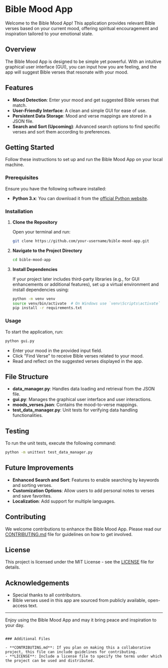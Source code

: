 
# Bible Mood App

Welcome to the Bible Mood App! This application provides relevant Bible verses based on your current mood, offering spiritual encouragement and inspiration tailored to your emotional state.

## Overview

The Bible Mood App is designed to be simple yet powerful. With an intuitive graphical user interface (GUI), you can input how you are feeling, and the app will suggest Bible verses that resonate with your mood.

## Features

- **Mood Detection**: Enter your mood and get suggested Bible verses that match.
- **User-Friendly Interface**: A clean and simple GUI for ease of use.
- **Persistent Data Storage**: Mood and verse mappings are stored in a JSON file.
- **Search and Sort (Upcoming)**: Advanced search options to find specific verses and sort them according to preferences.

## Getting Started

Follow these instructions to set up and run the Bible Mood App on your local machine.

### Prerequisites

Ensure you have the following software installed:

- **Python 3.x**: You can download it from the [official Python website](https://www.python.org/).

### Installation

1. **Clone the Repository**

   Open your terminal and run:
   ```bash
   git clone https://github.com/your-username/bible-mood-app.git
   ```

2. **Navigate to the Project Directory**

   ```bash
   cd bible-mood-app
   ```

3. **Install Dependencies**

   If your project later includes third-party libraries (e.g., for GUI enhancements or additional features), set up a virtual environment and install dependencies using:
   ```bash
   python -m venv venv
   source venv/bin/activate  # On Windows use `venv\Scripts\activate`
   pip install -r requirements.txt
   ```

### Usage

To start the application, run:

```bash
python gui.py
```

- Enter your mood in the provided input field.
- Click "Find Verse" to receive Bible verses related to your mood.
- Read and reflect on the suggested verses displayed in the app.

## File Structure

- **data_manager.py**: Handles data loading and retrieval from the JSON file.
- **gui.py**: Manages the graphical user interface and user interactions.
- **moods_verses.json**: Contains the mood-to-verse mappings.
- **test_data_manager.py**: Unit tests for verifying data handling functionalities.

## Testing

To run the unit tests, execute the following command:

```bash
python -m unittest test_data_manager.py
```

## Future Improvements

- **Enhanced Search and Sort**: Features to enable searching by keywords and sorting verses.
- **Customization Options**: Allow users to add personal notes to verses and save favorites.
- **Localization**: Add support for multiple languages.

## Contributing

We welcome contributions to enhance the Bible Mood App. Please read our [CONTRIBUTING.md](CONTRIBUTING.md) file for guidelines on how to get involved.

## License

This project is licensed under the MIT License - see the [LICENSE](LICENSE) file for details.

## Acknowledgements

- Special thanks to all contributors.
- Bible verses used in this app are sourced from publicly available, open-access text.

---

Enjoy using the Bible Mood App and may it bring peace and inspiration to your day.
```

### Additional Files

- **CONTRIBUTING.md**: If you plan on making this a collaborative project, this file can include guidelines for contributing.
- **LICENSE**: Include a license file to specify the terms under which the project can be used and distributed.
